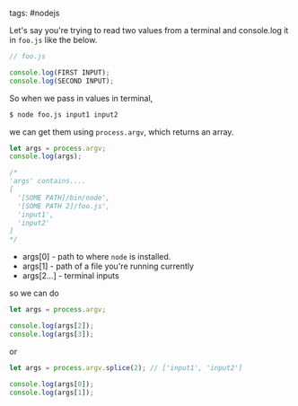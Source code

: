 tags: #nodejs 

Let's say you're trying to read two values from a terminal and console.log it in `foo.js` like the below.
```js
// foo.js

console.log(FIRST INPUT);
console.log(SECOND INPUT);
```

So when we pass in values in terminal, 
```sh
$ node foo.js input1 input2
```

we can get them using `process.argv`, which returns an array.

```js
let args = process.argv;
console.log(args);

/*
'args' contains.... 
[
  '[SOME PATH]/bin/node',
  '[SOME PATH 2]/foo.js',
  'input1',
  'input2'
]
*/
```

- args[0] - path to where `node` is installed.
- args[1] - path of a file you're running currently
- args[2...] - terminal inputs

so we can do
```js
let args = process.argv;

console.log(args[2]);
console.log(args[3]);
```

or

```js
let args = process.argv.splice(2); // ['input1', 'input2']

console.log(args[0]);
console.log(args[1]);
```